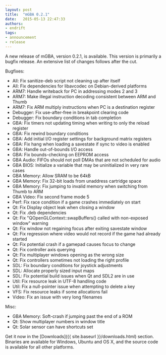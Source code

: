 ```yaml
---
layout: post
title:  "mGBA 0.2.1"
date:   2015-05-13 22:47:33
authors:
- endrift
tags:
- announcement
- release
---
```

A new release of mGBA, version 0.2.1, is available. This version is primarily a bugfix release. An extensive list of changes follows after the cut.<!--more-->

Bugfixes:

 - All: Fix sanitize-deb script not cleaning up after itself
 - All: Fix dependencies for libavcodec on Debian-derived platforms
 - ARM7: Handle writeback for PC in addressing modes 2 and 3
 - ARM7: Make illegal instruction decoding consistent between ARM and Thumb
 - ARM7: Fix ARM multiply instructions when PC is a destination register
 - Debugger: Fix use-after-free in breakpoint clearing code
 - Debugger: Fix boundary conditions in tab completion
 - GBA: Fix timers not updating timing when writing to only the reload register
 - GBA: Fix rewind boundary conditions
 - GBA: Add initial I/O register settings for background matrix registers
 - GBA: Fix hang when loading a savestate if sync to video is enabled
 - GBA: Handle out-of-bounds I/O access
 - GBA: Fix bounds-checking on EEPROM access
 - GBA Audio: FIFOs should not poll DMAs that are not scheduled for audio
 - GBA BIOS: Initialize a variable that may be uninitialized in very rare cases
 - GBA Memory: Allow SRAM to be 64kB
 - GBA Memory: Fix 32-bit loads from unaddress cartridge space
 - GBA Memory: Fix jumping to invalid memory when switching from Thumb to ARM
 - GBA Video: Fix second frame mode 5
 - Perf: Fix race condition if a game crashes immediately on start
 - Qt: Fix Display object leak when closing a window
 - Qt: Fix .deb dependencies
 - Qt: Fix "QOpenGLContext::swapBuffers() called with non-exposed window" warning
 - Qt: Fix window not regaining focus after exiting savestate window
 - Qt: Fix regression where video would not record if the game had already started
 - Qt: Fix potential crash if a gamepad causes focus to change
 - Qt: Fix controller axis querying
 - Qt: Fix multiplayer windows opening as the wrong size
 - Qt: Fix controllers sometimes not loading the right profile
 - SDL: Fix boundary conditions for joystick adjustments
 - SDL: Allocate properly sized input maps
 - SDL: Fix potential build issues when Qt and SDL2 are in use
 - Util: Fix resource leak in UTF-8 handling code
 - Util: Fix a null-pointer issue when attempting to delete a key
 - VFS: Fix resource leaks if some allocations fail
 - Video: Fix an issue with very long filenames

Misc:

 - GBA Memory: Soft-crash if jumping past the end of a ROM
 - Qt: Show multiplayer numbers in window title
 - Qt: Solar sensor can have shortcuts set

Get it now in the [Downloads]({{ site.baseurl }}/downloads.html) section. Binaries are available for Windows, Ubuntu and OS X, and the source code is available for all other platforms.
